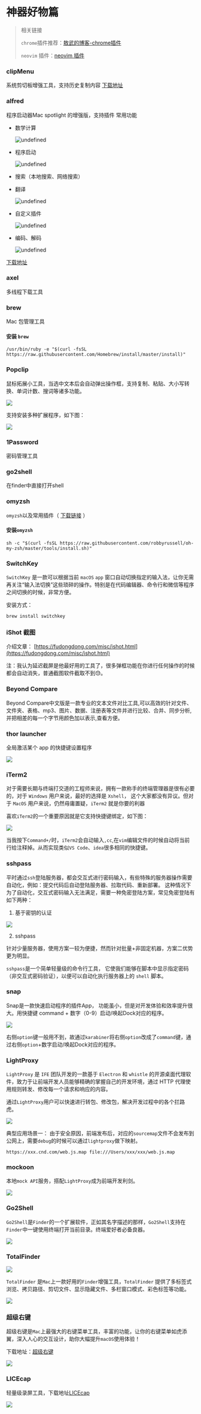 # 神器好物篇

> 相关链接
> 
> `chrome`插件推荐：[敖武的博客-chrome插件](https://fudongdong.com/misc/chrome-extensions.html)
> 
> `neovim` 插件：[neovim 插件](https://fudongdong.com/tech/neovim.html#%E5%B8%B8%E7%94%A8%E6%8F%92%E4%BB%B6)
> 

### clipMenu
系统剪切板增强工具，支持历史复制内容
[下载地址](http://www.clipmenu.com/)

### alfred
程序启动器Mac spotlight 的增强版，支持插件
常用功能
* 数学计算

  ![undefined](https://intranetproxy.alipay.com/skylark/lark/0/2020/png/4761/1589646586729-e2aa0975-e2c3-4ca4-80f4-7aa1c382e303.png)

* 程序启动

  ![undefined](https://intranetproxy.alipay.com/skylark/lark/0/2020/png/4761/1589646606507-70a61685-26fe-4c80-8ed8-9a9550a76877.png)

* 搜索（本地搜索、网络搜索）
* 翻译

  ![undefined](https://intranetproxy.alipay.com/skylark/lark/0/2020/png/4761/1589646661761-ddf6a20d-7f70-4d5f-81cc-445a70321c76.png)

* 自定义插件

  ![undefined](https://intranetproxy.alipay.com/skylark/lark/0/2020/png/4761/1589646683062-76f78f84-6095-404d-94df-5736898b6f66.png)

* 编码、解码

  ![undefined](https://intranetproxy.alipay.com/skylark/lark/0/2020/png/4761/1589646727134-620654c3-70d0-4185-8099-08c591a88a94.png)

[下载地址](https://www.alfredapp.com/)

### axel
多线程下载工具

### brew
Mac 包管理工具

#### 安装 `brew`

```shell
/usr/bin/ruby -e "$(curl -fsSL https://raw.githubusercontent.com/Homebrew/install/master/install)"
```

### Popclip
鼠标拓展小工具，当选中文本后会自动弹出操作框，支持复制、粘贴、大小写转换、单词计数、搜词等诸多功能。

![](https://fudongdong-statics.oss-cn-beijing.aliyuncs.com/images/20220317/68a45b525b93406e964904c2e782ae6c.png?x-oss-process=image/resize,w_800/quality,q_80)

支持安装多种扩展程序，如下图：

![](https://fudongdong-statics.oss-cn-beijing.aliyuncs.com/images/20220317/38752814af6b47f2a1dfe559a4386f2a.png?x-oss-process=image/resize,w_800/quality,q_80)


### 1Password
密码管理工具

### go2shell
在finder中直接打开shell

### omyzsh

`omyzsh`以及常用插件（ [下载链接](https://juejin.im/entry/5ae00e54f265da0b8635ea5c) ）

#### 安装`omyzsh`

```shell
sh -c "$(curl -fsSL https://raw.githubusercontent.com/robbyrussell/oh-my-zsh/master/tools/install.sh)"
```

### SwitchKey

`SwitchKey` 是一款可以根据当前 `macOS` `app` 窗口自动切换指定的输入法，让你无需再关注“输入法切换”这些琐碎的操作。特别是在代码编辑器、命令行和微信等程序之间切换的时候，非常方便。

安装方式：
```shell
brew install switchkey
```

### iShot 截图

介绍文章： [https://fudongdong.com/misc/ishot.html](https://fudongdong.com/misc/ishot.html)

注：我认为延迟截屏是他最好用的工具了，很多弹框功能在你进行任何操作的时候都会自动消失，普通截图软件截取不到😓。

### Beyond Compare

Beyond Compare中文版是一款专业的文本文件对比工具,可以高效的针对文件、文件夹、表格、mp3、图片、数据、注册表等文件并进行比较、合并、同步分析,并把相差的每一个字节用颜色加以表示,查看方便。

### thor launcher

全局激活某个 app 的快捷键设置程序

![](https://fudongdong-statics.oss-cn-beijing.aliyuncs.com/images/20220123/3f659b2ae9454def86b92a8223cf9f5d.png?x-oss-process=image/resize,w_800/quality,q_80)


### iTerm2

对于需要长期与终端打交道的工程师来说，拥有一款称手的终端管理器是很有必要的，对于 `Windows` 用户来说，最好的选择是 `Xshell`，
这个大家都没有异议。但对于 `MacOS` 用户来说，仍然毋庸置疑，`iTerm2` 就是你要的利器

喜欢`iTerm2`的一个重要原因就是它支持快捷键绑定，如下图：

![](https://fudongdong-statics.oss-cn-beijing.aliyuncs.com/images/20220317/2b9b39dd89fc408a9b71a7d155c3f94b.png?x-oss-process=image/resize,w_800/quality,q_80)

当我按下`Command+/`时，`iTerm2`会自动输入`,cc`,在`vim`编辑文件的时候自动将当前行给注释掉。从而实现类似`VS Code`、`idea`很多相同的快捷键。

### sshpass

平时通过`ssh`登陆服务器，都会交互式进行密码输入，有些特殊的服务器操作需要自动化，例如：提交代码后自动登陆服务器、拉取代码、重新部署。
这种情况下为了自动化，交互式密码输入无法满足，需要一种免密登陆方案，常见免密登陆有如下两种：

1. 基于密钥的认证

![](https://fudongdong-statics.oss-cn-beijing.aliyuncs.com/images/20220322/ed6739bed9534abcb32510b71ac9a94d.png?x-oss-process=image/resize,w_800/quality,q_80)

2. sshpass

针对少量服务器，使用方案一较为便捷，然而针对批量+非固定机器，方案二优势更为明显。

`sshpass`是一个简单轻量级的命令行工具，
它使我们能够在脚本中显示指定密码（非交互式密码验证），以便可以自动化执行服务器上的 `shell` 脚本。

### snap

Snap是一款快速启动程序的插件App， 功能虽小，但是对开发体验和效率提升很大。用快捷键 command + 数字（0-9）启动/唤起Dock对应的程序。

![](https://fudongdong-statics.oss-cn-beijing.aliyuncs.com/images/20220330/6a64681197f849388e3e3c79660f1630.png?x-oss-process=image/resize,w_800/quality,q_80)

右侧`option`键一般用不到，故通过`karabiner`将右侧`option`改成了`command`键，通过右侧`option`+数字启动/唤起Dock对应的程序。


### LightProxy

`LightProxy` 是 `IFE` 团队开发的一款基于 `Electron` 和 `whistle` 的开源桌面代理软件，致力于让前端开发人员能够精确的掌握自己的开发环境，通过 HTTP 代理使用规则转发、修改每一个请求和响应的内容。

通过`LightProxy`用户可以快速进行转包、修改包，解决开发过程中的各个拦路虎。

![](https://fudongdong-statics.oss-cn-beijing.aliyuncs.com/images/20220330/bdb51ebd3fb94a479cad74fb631bd68e.png?x-oss-process=image/resize,w_800/quality,q_80)

典型应用场景一：
由于安全原因，前端发布后，对应的`sourcemap`文件不会发布到公网上，需要`debug`的时候可以通过`lightproxy`做下映射。

```
https://xxx.cnd.com/web.js.map file:///Users/xxx/xxx/web.js.map
```


### mockoon

本地`mock API`服务，搭配`LightProxy`成为前端开发利剑。

![](https://fudongdong-statics.oss-cn-beijing.aliyuncs.com/images/20220331/94ae7c76fd8549aab17783f47c997328.png?x-oss-process=image/resize,w_800/quality,q_80)


### Go2Shell

`Go2Shell`是`Finder`的一个扩展软件，正如其名字描述的那样，`Go2Shell`支持在`Finder`中一键使用终端打开当前目录。终端爱好者必备良器。

![](https://fudongdong-statics.oss-cn-beijing.aliyuncs.com/autoupload/2022-04-23/287920b1229e42af8043f32bd3f17212.image.png)

### TotalFinder

![](https://fudongdong-statics.oss-cn-beijing.aliyuncs.com/images/20220423/a120002c11e6428a91a0cefa77b78f3a.png?x-oss-process=image/auto-orient,1/interlace,1/quality,q_50/format,jpg)

`TotalFinder` 是`Mac`上一款好用的`Finder`增强工具，`TotalFinder` 提供了多标签式浏览、拷贝路径、剪切文件、显示隐藏文件、多栏窗口模式、彩色标签等功能。

![](https://fudongdong-statics.oss-cn-beijing.aliyuncs.com/images/20220423/2a2589b2a18d4682acdcd14d667e8206.png?x-oss-process=image/auto-orient,1/interlace,1/quality,q_50/format,jpg)

### 超级右键

超级右键是`Mac`上最强大的右键菜单工具，丰富的功能，让你的右键菜单如虎添翼，深入人心的交互设计，助你大幅提升`macOS`使用体验！

下载地址：[超级右键](https://apps.apple.com/cn/app/%E8%B6%85%E7%BA%A7%E5%8F%B3%E9%94%AE-irightmouse/id1497428978?mt=12)

![](https://fudongdong-statics.oss-cn-beijing.aliyuncs.com/images/20220501/bc7a37c1906c4dc7a7e81bf7e2c9d1c0.png?x-oss-process=image/auto-orient,1/interlace,1/quality,q_50/format,jpg)


### LICEcap

轻量级录屏工具，下载地址[LICEcap](https://www.macupdate.com/app/mac/49461/licecap)

![](https://fudongdong-statics.oss-cn-beijing.aliyuncs.com/images/20220501/dbfba0970e4643e897470b7a21c81c65.png?x-oss-process=image/auto-orient,1/interlace,1/quality,q_50/format,jpg)

